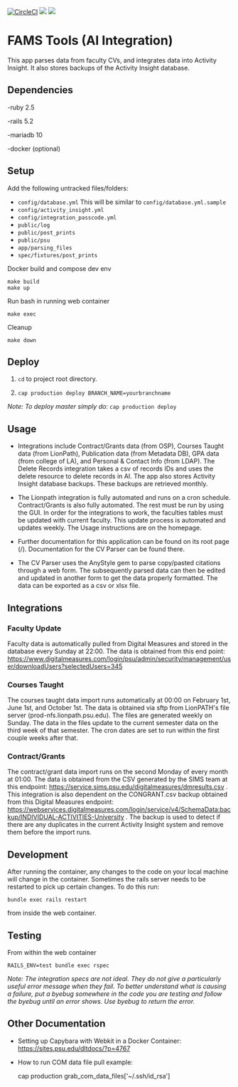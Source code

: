 [![CircleCI](https://circleci.com/gh/psu-stewardship/fams_tools.svg?style=svg)](https://circleci.com/gh/psu-stewardship/fams_tools)
<a href="https://codeclimate.com/github/psu-stewardship/fams_tools/test_coverage"><img src="https://api.codeclimate.com/v1/badges/34639426df49a5ab0419/test_coverage" /></a>
<a href="https://codeclimate.com/github/psu-stewardship/fams_tools/maintainability"><img src="https://api.codeclimate.com/v1/badges/34639426df49a5ab0419/maintainability" /></a>

# FAMS Tools (AI Integration)

This app parses data from faculty CVs, and integrates data into Activity Insight.  It also stores backups of the Activity Insight database.


## Dependencies

  -ruby 2.5
  
  -rails 5.2

  -mariadb 10
  
  -docker (optional)

## Setup

  Add the following untracked files/folders:
  
  * `config/database.yml` This will be similar to `config/database.yml.sample`  
  * `config/activity_insight.yml`
  * `config/integration_passcode.yml`
  * `public/log`
  * `public/post_prints`
  * `public/psu`
  * `app/parsing_files`
  * `spec/fixtures/post_prints`
  
  Docker build and compose dev env
  
    make build
    make up
    
  Run bash in running web container
  
  `make exec`
  
  Cleanup
  
  `make down`
  
## Deploy

  1. `cd` to project root directory.

  2. `cap production deploy BRANCH_NAME=yourbranchname`

  *Note: To deploy master simply do:* `cap production deploy`

## Usage

  * Integrations include Contract/Grants data (from OSP), Courses Taught data (from LionPath), Publication data (from Metadata DB), GPA data (from college of LA), and Personal & Contact Info (from LDAP).  The Delete Records integration takes a csv of records IDs and uses the delete resource to delete records in AI.  The app also stores Activity Insight database backups.  These backups are retrieved monthly.
  
  * The Lionpath integration is fully automated and runs on a cron schedule.  Contract/Grants is also fully automated.  The rest must be run by using the GUI.  In order for the integrations to work, the faculties tables must be updated with current faculty.  This update process is automated and updates weekly.  The Usage instructions are on the homepage.
  
  * Further documentation for this application can be found on its root page (/).  Documentation for the CV Parser can be found there.
  
  * The CV Parser uses the AnyStyle gem to parse copy/pasted citations through a web form.  The subsequently parsed data can then be edited and updated in another form to get the data properly formatted.  The data can be exported as a csv or xlsx file.
  
## Integrations

### Faculty Update

Faculty data is automatically pulled from Digital Measures and stored in the database every Sunday at 22:00.  The data is obtained from this end point: https://www.digitalmeasures.com/login/psu/admin/security/management/user/downloadUsers?selectedUsers=345

### Courses Taught

The courses taught data import runs automatically at 00:00 on February 1st, June 1st, and October 1st.  The data is obtained via sftp from LionPATH's file server (prod-nfs.lionpath.psu.edu).  The files are generated weekly on Sunday.  The data in the files update to the current semester data on the third week of that semester.  The cron dates are set to run within the first couple weeks after that.

### Contract/Grants

The contract/grant data import runs on the second Monday of every month at 01:00.  The data is obtained from the CSV generated by the SIMS team at this endpoint: https://service.sims.psu.edu/digitalmeasures/dmresults.csv .  This integration is also dependent on the CONGRANT.csv backup obtained from this Digital Measures endpoint: https://webservices.digitalmeasures.com/login/service/v4/SchemaData:backup/INDIVIDUAL-ACTIVITIES-University .  The backup is used to detect if there are any duplicates in the current Activity Insight system and remove them before the import runs.
  
## Development

  After running the container, any changes to the code on your local machine will change in the container.  Sometimes the rails server needs to be restarted to pick up certain changes.  To do this run:
  
  `bundle exec rails restart`
  
  from inside the web container.
  
## Testing
  
  From within the web container
  
  `RAILS_ENV=test bundle exec rspec`
  
  *Note: The integration specs are not ideal.  They do not give a particularly useful error message when they fail.  To better understand what is causing a failure, put a byebug somewhere in the code you are testing and follow the byebug until an error shows.  Use byebug to return the error.*

## Other Documentation

* Setting up Capybara with Webkit in a Docker Container: https://sites.psu.edu/dltdocs/?p=4767
* How to run COM data file pull example:

    cap production grab_com_data_files['~/.ssh/id_rsa']


